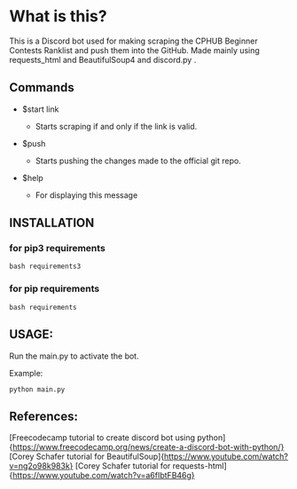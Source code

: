 # What is this?

This is a Discord bot used for making scraping the CPHUB Beginner Contests Ranklist and push them into the GitHub. Made mainly using requests_html and BeautifulSoup4 and discord.py .

## Commands

- $start link
  - Starts scraping if and only if the link is valid.

- $push 
  - Starts pushing the changes made to the official git repo.

- $help 
  - For displaying this message

## INSTALLATION

### for pip3 requirements 

``` 
bash requirements3  
```

### for pip requirements 

``` 
bash requirements 
```

## USAGE:
Run the main.py to activate the bot.

Example:
```
python main.py
```

## References:
[Freecodecamp tutorial to create discord bot using python]{https://www.freecodecamp.org/news/create-a-discord-bot-with-python/}
[Corey Schafer tutorial for BeautifulSoup]{https://www.youtube.com/watch?v=ng2o98k983k}
[Corey Schafer tutorial for requests-html]{https://www.youtube.com/watch?v=a6fIbtFB46g}
